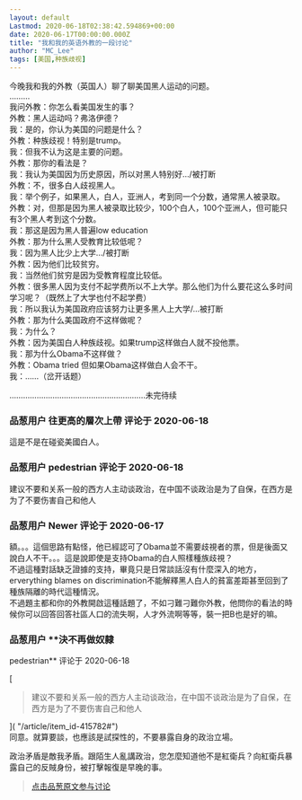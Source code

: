 ```yaml
---
layout: default
Lastmod: 2020-06-18T02:38:42.594869+00:00
date: 2020-06-17T00:00:00.000Z
title: "我和我的英语外教的一段讨论"
author: "MC_Lee"
tags: [美国,种族歧视]
---
```


今晚我和我的外教（英国人）聊了聊美国黑人运动的问题。  
………  
我问外教：你怎么看美国发生的事？  
外教：黑人运动吗？弗洛伊德？  
我：是的，你认为美国的问题是什么？  
外教：种族歧视！特别是trump。  
我：但我不认为这是主要的问题。  
外教：那你的看法是？  
我：我认为美国因为历史原因，所以对黑人特别好…/被打断  
外教：不，很多白人歧视黑人。  
我：举个例子，如果黑人，白人，亚洲人，考到同一个分数，通常黑人被录取。  
外教：对，但那是因为黑人被录取比较少，100个白人，100个亚洲人，但可能只有3个黑人考到这个分数。  
我：那这是因为黑人普遍low education  
外教：那为什么黑人受教育比较低呢？  
我：因为黑人比少上大学…/被打断  
外教：因为他们比较贫穷。  
我：当然他们贫穷是因为受教育程度比较低。  
外教：很多黑人因为支付不起学费所以不上大学。那么他们为什么要花这么多时间学习呢？（既然上了大学也付不起学费）  
我：所以我认为美国政府应该努力让更多黑人上大学/…被打断  
外教：那为什么美国政府不这样做呢？  
我：为什么？  
外教：因为美国白人种族歧视。如果trump这样做白人就不投他票。  
我：那为什么Obama不这样做？  
外教：Obama tried 但如果Obama这样做白人会不干。  
我：……（岔开话题）  
  
……………………………………………………未完待续

            
### 品葱用户 **往更高的層次上帶** 评论于 2020-06-18
        
這是不是在碰瓷美國白人。
        


            
### 品葱用户 **pedestrian** 评论于 2020-06-18
        
建议不要和关系一般的西方人主动谈政治，在中国不谈政治是为了自保，在西方是为了不要伤害自己和他人
        


            
### 品葱用户 **Newer** 评论于 2020-06-17
        
額。。。這個思路有點怪，他已經認可了Obama並不需要歧視者的票，但是後面又說白人不干。。。這是說即使是支持Obama的白人照樣種族歧視？  
不過這種對話缺乏證據的支持，畢竟只是日常談話沒有什麼深入的地方，erverything blames on discrimination不能解釋黑人白人的貧富差距甚至回到了種族隔離的時代這種情況。  
不過題主都和你的外教開啟這種話題了，不如刁難刁難你外教，他問你的看法的時候你可以回答回答社區人口的流失啊，人才外流啊等等，裝一把B也是好的嘛。
        


            
### 品葱用户 **決不再做奴隸 
pedestrian** 评论于 2020-06-18
        
[

> 建议不要和关系一般的西方人主动谈政治，在中国不谈政治是为了自保，在西方是为了不要伤害自己和他人

]( "/article/item_id-415782#")  
同意。就算要談，也應該是試探性的，不要暴露自身的政治立場。  
  
政治矛盾是敵我矛盾。跟陌生人亂講政治，您怎麼知道他不是紅衛兵？向紅衛兵暴露自己的反賊身份，被打擊報復是早晚的事。
        






> [点击品葱原文参与讨论](https://pincong.rocks/article/20517)

